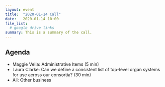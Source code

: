 ```yaml
---
layout: event
title:  "2020-01-14 Call"
date:   2020-01-14 10:00
file_list:
  # google drive links
summary: This is a summary of the call.
---
```

## Agenda
- Maggie Vella: Administrative Items (5 min)
- Laura Clarke: Can we define a consistent list of top-level organ systems for use across our consortia? (30 min)
- All: Other business
